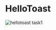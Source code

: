 # HelloToast


![hellotoast task1](https://user-images.githubusercontent.com/81640447/146022766-336d2f7c-6dd7-4291-9d3e-c8142633da1f.gif)
